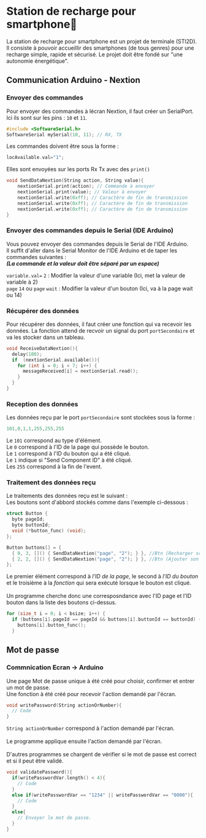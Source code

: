 # Station de recharge pour smartphone📱
La station de recharge pour smartphone est un projet de terminale (STI2D). Il consiste à pouvoir accueillir des smartphones (de tous genres) pour une recharge simple, rapide et sécurisé. Le projet doit être fondé sur "une autonomie énergétique".

## Communication Arduino - Nextion
### Envoyer des commandes 
Pour envoyer des commandes à lécran Nextion, il faut créer un SerialPort. Ici ils sont sur les pins : ```10``` et ```11```.
``` c++
#include <SoftwareSerial.h>
SoftwareSerial mySerial(10, 11); // RX, TX
```
Les commandes doivent être sous la forme : 
```c++
locAvailable.val="1";
```	
Elles sont envoyées sur les ports Rx Tx avec des ```print()```
```c++ 
void SendDataNextion(String action, String value){
    nextionSerial.print(action); // Commande à envoyer 
    nextionSerial.print(value); // Valeur à envoyer
    nextionSerial.write(0xff); // Caractère de fin de transmission
    nextionSerial.write(0xff); // Caractère de fin de transmission
    nextionSerial.write(0xff); // Caractère de fin de transmission
}
``` 
### Envoyer des commandes depuis le Serial (IDE Arduino)
Vous pouvez envoyer des commandes depuis le Serial de l'IDE Arduino.<br/>
Il suffit d'aller dans le Serial Monitor de l'IDE Arduino et de taper les commandes suivantes :<br/>
***(La commande et la valeur doit être séparé par un espace)***<br/>

```variable.val=``` ```2``` : Modifier la valeur d'une variable (Ici, met la valeur de variable à 2)<br/>
```page``` ```14``` ou ```page``` ```wait```  : Modifier la valeur d'un bouton (Ici, va à la page wait ou 14)<br/>

### Récupérer des données
Pour récupérer des données, il faut créer une fonction qui va recevoir les données. La fonction attend de recvoir un signal du port ```portSecondaire``` et va les stocker dans un tableau.
```c++
void ReceiveDataNextion(){
  delay(100);
  if  (nextionSerial.available()){
    for (int i = 0; i < 7; i++) {
      messageReceived[i] = nextionSerial.read();
    }
  }
}
```
### Reception des données
Les données reçu par le port ```portSecondaire``` sont stockées sous la forme : 
```c++
101,0,1,1,255,255,255
```
Le ```101``` correspond au type d'élément.<br/>
Le ```0``` correspond à l'ID de la page qui possède le bouton.<br/>
Le ```1``` correspond à l'ID du bouton qui a été cliqué.<br/>
Le ```1``` indique si "Send Component ID" à été cliqué.<br/>
Les ```255``` correspond à la fin de l'event.<br/>
### Traitement des données reçu
Le traitements des données reçu est le suivant :<br/>
Les boutons sont d'abbord stockés comme dans l'exemple ci-dessous :<br/>
```c++
struct Button {
  byte pageId;
  byte buttonId;
  void (*button_func) (void);
};

Button buttons[] = {
  { 0, 3, []() { SendDataNextion("page", "2"); } }, //Btn (Recharger son smartphone)
  { 2, 2, []() { SendDataNextion("page", "2"); } }, //Btn (Ajouter son smartphone)
};
```

Le premier élément correspond à *l'ID de la page*, le second à *l'ID du bouton* et le troisième à la *fonction* qui sera exécuté lorsque le bouton est cliqué.
<br/>
<br/>
Un programme cherche donc une corresposndance avec l'ID page et l'ID bouton dans la liste des boutons ci-dessus.
```c++
for (size_t i = 0; i < bsize; i++) {
  if (buttons[i].pageId == pageId && buttons[i].buttonId == buttonId) {
    buttons[i].button_func();
  }
```

## Mot de passe
### Commnication Ecran -> Arduino
Une page Mot de passe unique à été créé pour choisir, confirmer et entrer un mot de passe.
<br/>
Une fonction à été créé pour recevoir l'action demandé par l'écran.
```c++
void writePassword(String actionOrNumber){
  // Code 
}
```
```String actionOrNumber``` correspond à l'action demandé par l'écran.	
<br/>
Le programme applique ensuite l'action demandé par l'écran.
<br/>
<br/>
D'autres programmes se chargent de vérifier si le mot de passe est correct et si il peut être validé.
```c++	
void validatePassword(){
  if(writePasswordVar.length() < 4){
    // Code
  }
  else if(writePasswordVar == "1234" || writePasswordVar == "0000"){
    // Code
  }
  else{
    // Envoyer le mot de passe.
  }
}
```